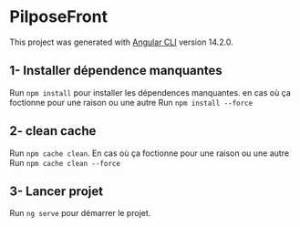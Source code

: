 # PilposeFront

This project was generated with [Angular CLI](https://github.com/angular/angular-cli) version 14.2.0.

## 1- Installer dépendence manquantes

Run `npm install` pour installer les dépendences manquantes. en cas où ça foctionne pour une raison ou une autre  Run `npm install --force`

## 2- clean cache 

Run `npm cache clean`. En cas où ça foctionne pour une raison ou une autre  Run `npm cache clean --force`

## 3- Lancer projet

Run `ng serve` pour démarrer le projet.


